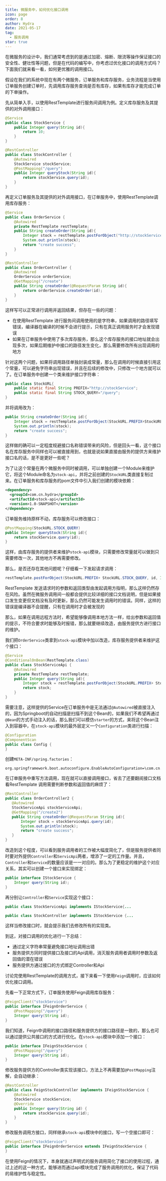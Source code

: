 ```yaml
---
title: 微服务中，如何优化接口调用
icon: page
order: 8
author: Hydra
date: 2021-05-17
tag:
  - 服务调用
star: true
---
```




<!-- more -->

在微服务的设计中，我们通常考虑到的是通过加密、熔断、限流等操作保证接口的安全性、健壮性等问题，但是在代码的编写中，你考虑过优化接口的调用方式吗？下面我们就来看一看，如何更优雅的调用接口。

假设在我们的系统中现在有两个微服务，订单服务和库存服务，业务流程是当使用订单服务创建订单时，先调用库存服务查询是否有库存，如果有库存才能完成订单的下单操作。

先从简单入手，以使用RestTemplate进行服务间调用为例。定义库存服务及其提供的对外调用接口：

```java
@Service
public class StockService {
    public Integer query(String id){
        return 10;
    }
}

@RestController
public class StockController {
    @Autowired
    StockService stockService;
    @PostMapping("/query")
    public Integer queryStock(String id){
        return stockService.query(id);
    }
}
```

再定义订单服务及其提供的对外调用接口，在订单服务中，使用RestTemplate调用库存服务：

```java
@Service
public class OrderService {
    @Autowired
    private RestTemplate restTemplate;
    public String createOrder(String id){
        Integer stock = restTemplate.postForObject("http://stockService/query", id, Integer.class);
        System.out.println(stock);
        return "create success";
    }
}

@RestController
public class OrderController {
    @Autowired
    OrderService orderService;
    @GetMapping("/create")
    public String createOrder(@RequestParam String id){
        return orderService.createOrder(id);
    }
}
```

这样写可以正常进行调用并返回结果，但存在一些的问题：

- 在使用RestTemplate 进行服务间调用使用的是字符串，如果调用的路径填写错误，编译器在编译的时候不会进行提示，只有在真正调用服务时才会发现错误
- 如果在订单服务中使用了多次库存服务，那么这个库存服务的接口地址就会出现多次，如果后期维护中接口的路径发生变化，那么需要修改所有出现调用的地方

针对这两个问题，如果将调用路径单独封装成常量，那么在调用的时候直接引用这个常量，可以避免字符串出现错误，并且在后续的修改中，只修改一个地方就可以了。在订单服务中创建一个类来维护接口字符串：

```java
public class StockURL{
    public static final String PREFIX="http://stockService";
    public static final String STOCK_QUERY="/query";
}
```

并将调用改为：

```java
public String createOrder(String id){
    Integer stock = restTemplate.postForObject(StockURL.PREFIX+StockURL.STOCK_QUERY, id, Integer.class);
    System.out.println(stock);
    return "create success";
}
```

这样做的确可以一定程度规避接口名称错误带来的风险，但是回头一看，这个接口名在库存服务中同样也可以被直接用到，也就是说如果直接由服务的提供方来维护接口名的话，是不是更好一些呢？

为了让这个常量在两个微服务中同时被调用，可以单独创建一个Module来维护它，将这个Module命名为`stock-api`，并将之前创建的`StockURL`类直接复制过来。在订单服务和库存服务的pom文件中引入我们创建的模块依赖：

```xml
<dependency>
  <groupId>com.cn.hydra</groupId>
  <artifactId>stock-api</artifactId>
  <version>1.0-SNAPSHOT</version>
</dependency>
```

订单服务维持原样不动，库存服务可以修改接口：

```java
@PostMapping(StockURL.STOCK_QUERY)
public Integer queryStock(String id){
    return stockService.query(id);
}
```

这样，由库存服务的提供者来维护`stock-api`模块，只需要修改常量就可以做到只需要修改一次，其他地方不再需要修改。

那么，是否还存在其他问题呢？仔细看一下发起请求调用：

```java
restTemplate.postForObject(StockURL.PREFIX+ StockURL.STOCK_QUERY, id, Integer.class);
```

RestTemplate 发送请求时的参数和返回类型由发起调用方指明，那么这样仍然存在风险。虽然在微服务调用间一般都会提供比较详细的接口文档说明，但是如果接口发生变更但文档没有及时更新，那么仍然可能发生调用时的错误。同样，这样的错误是编译器不会提醒，只有在调用时才会被发现的

那么，如果在调用远程方法时，希望能够像调用本地方法一样，给出参数和返回值的提示，不符合要求时能够及时报错，那么就要继续改造，由服务提供方进行接口的维护。

我们把`OrderService`类拿到`stock-api`模块中加以改造，库存服务提供者来维护这个接口：

```java
@Service
@ConditionalOnBean(RestTemplate.class)
public class StockServiceApi {
    @Autowired
    private RestTemplate restTemplate;
    public Integer query(String id){
        Integer stock = restTemplate.postForObject(StockURL.PREFIX+ StockURL.STOCK_QUERY, id, Integer.class);
        return stock;
    }
}
```

需要注意，这样提供的Service在订单服务中是无法通过`@Autowired`被直接注入的，因为Springboot的自动扫描是扫描不到这个Bean的，如果我们不希望再通过`@Bean`的方式手动注入的话，那么我们可以模仿`starter`的方式，来将这个Bean注入到容器中，在`stock-api`模块的最外层定义一个`Configuration`类进行扫描：

```java
@Configuration
@ComponentScan
public class Config {
}
```

创建`META-INF/spring.factories`：

```properties
org.springframework.boot.autoconfigure.EnableAutoConfiguration=\com.cn.Config
```

在订单服务中重写方法调用，现在就可以直接调用接口，省去了还要翻阅接口文档看RestTemplate 调用需要判断参数和返回值的麻烦了：

 ```java
@RestController
public class OrderController2 {
    @Autowired
    StockServiceApi stockServiceApi;
    @GetMapping("/create2")
    public String createOrder(@RequestParam String id){
        Integer stock = stockServiceApi.query(id);
        System.out.println(stock);
        return "create success";
    }
}
 ```

改造到这个程度，可以看到服务调用者的工作被大幅度简化了，但是服务提供者同时要对外提供`Controller`和`ServicApi`两者，增添了一定的工作量。并且，`Controller`和`Service`的数量应该是一一对应的。那么为了更稳定的维护这个对应关系，其实可以创建一个接口来实现绑定：

```java
public interface IStockService {
    Integer query(String id);
}
```

再分别让`Controller`和`Service`实现这个接口：

```java
public class StockServiceApi implements IStockService{...
```

```java
public class StockController implements IStockService {...
```

这样当修改接口时，就会提示我们去修改所有的实现类。

到这，对接口调用的优化进行一下总结：

- 通过定义字符串常量避免接口地址调用出错
- 服务提供方同时提供接口及接口的Api调用，消灭服务调用者调用时参数及返回值的潜在错误
- 服务提供方通过接口的方式绑定Controller和Api

讨论完使用RestTemplate的调用方式，接下来看一下使用`Feign`调用时，应该如何优化接口调用。

先看一下正常方式下，订单服务使用Feign调用库存服务：

```java
@FeignClient("stockService")
public interface IFeignOrderService {
    @PostMapping("/query")
    Integer query(String id);
}
```

我们知道，Feign中调用的接口路径和服务提供方的接口路径是一致的，那么也可以通过提供公共接口的方式进行优化。在`stock-api`模块中添加一个接口：

```java
public interface IFeignStockService {
    @PostMapping("/query")
    Integer query(String id);
}
```

修改服务提供方的Controller类实现该接口，方法上不再需要加`@PostMapping`注解，会自动继承：

```java
@RestController
public class FeignStockController implements IFeignStockService {
    @Autowired
    StockService stockService;
    @Override
    public Integer query(String id) {
        return stockService.query(id);
    }
}
```

修改服务调用方接口，同样继承`stock-api`模块中的接口，写一个空接口即可：

```java
@FeignClient("stockService")
public interface IFeignOrderService extends IFeignStockService {
}
```

在使用Feign的情况下，本身就通过声明式的服务调用简化了接口的使用过程，通过上述的这一种方式，能够进而通过api模块完成了服务调用的优化，保证了代码的易维护性与稳定性。